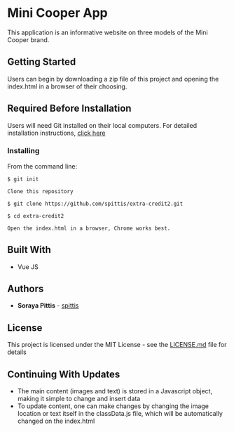 # Mini Cooper App

This application is an informative website on three models of the Mini Cooper brand.

## Getting Started

Users can begin by downloading a zip file of this project and opening the index.html in a browser of their choosing. 

## Required Before Installation
Users will need Git installed on their local computers. For detailed installation instructions, [click here](https://git-scm.com/book/en/v2/Getting-Started-Installing-Git)

### Installing
From the command line:

```
$ git init
```
```
Clone this repository
```
```
$ git clone https://github.com/spittis/extra-credit2.git
```
```
$ cd extra-credit2
```
```
Open the index.html in a browser, Chrome works best.
```

## Built With

* Vue JS


## Authors

* **Soraya Pittis** - [spittis](https://github.com/spittis)


## License

This project is licensed under the MIT License - see the [LICENSE.md](LICENSE.md) file for details

## Continuing With Updates

* The main content (images and text) is stored in a Javascript object, making it simple to change and insert data
* To update content, one can make changes by changing the image location or text itself in the classData.js file, which will be automatically changed on the index.html
